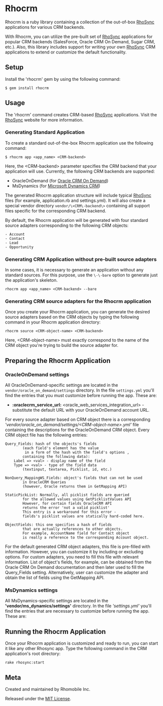Rhocrm
===

Rhocrm is a ruby library containing a collection of the out-of-box [RhoSync](http://rhomobile.com/products/rhosync) applications 
for various CRM backends.  

With Rhocrm, you can utilize the pre-built set of [RhoSync](http://rhomobile.com/products/rhosync/) applications 
for popular CRM backends (SalesForce, Oracle CRM On Demand, Sugar CRM, etc.). Also, this library includes support for writing your own [RhoSync](http://rhomobile.com/products/rhosync/)
CRM applications to extend or customize the default functionality.

## Setup
Install the 'rhocrm' gem by using the following command:

	$ gem install rhocrm


## Usage
The 'rhocrm' command creates CRM-based [RhoSync](http://rhomobile.com/products/rhosync/) applications.
Visit the [RhoSync](http://rhomobile.com/products/rhosync/) website for more information.

### Generating Standard Application

To create a standard out-of-the-box Rhocrm application use the following command:

	$ rhocrm app <app_name> <CRM-backend>

Here, the \<CRM\-backend\> parameter specifies the CRM backend that your application will use.
Currently, the following CRM backends are supported:

   - OracleOnDemand (for [Oracle CRM On Demand](http://crmondemand.oracle.com))
   - MsDynamics (for [Microsoft Dynamics CRM](http://www.microsoft.com/en-us/dynamics/default.aspx))

The generated Rhocrm application structure will include typical [RhoSync](http://rhomobile.com/products/rhosync/)
files (for example, application.rb and settings.yml). It will also create a special vendor directory `vendor/\<CRM\-backend\>`
containing all support files specific for the corresponding CRM backend.

By default, the Rhocrm application will be generated with four standard source adapters corresponding
to the following CRM objects:
	
	- Account
	- Contact
	- Lead
	- Opportunity


### Generating CRM Application without pre-built source adapters

In some cases, it is necessary to generate an application without any standard sources.
For this purpose, use the `\-\-bare` option to generate just the application's skeleton.

	rhocrm app <app_name> <CRM-backend> --bare
	
	
### Generating CRM source adapters for the Rhocrm application

Once you create your Rhocrm application, you can generate the desired source adapters
based on the CRM objects by typing the following command in your Rhocrm application directory:

	rhocrm source <CRM-object-name> <CRM-backend>
	
Here, \<CRM\-object\-name\> must exactly correspond to the name of the CRM object you're trying to
build the source adapter for.

## Preparing the Rhocrm Application

### OracleOnDemand settings
All OracleOnDemand-specific settings are located in the `vendor/oracle_on_demand/settings` directory.
In the file `settings.yml` you'll find the entries that you must customize before running the app.
These are:

- **:oraclecrm_service_url:** <oracle_web_services_integration_url> - substitute the default URL with your OracleOnDemand account URL.

For every source adapter based on CRM object there is a corresponding *'vendor/oracle_on_demand/settings/\<CRM\-object\-name\>.yml'*
file containing the descriptions for the OracleOnDemand CRM object.
Every CRM object file has the following entries:

	Query_Fields: hash of the objects's fields 
			(each field's element has the value 
			 in a form of the hash with the field's options , 
			containing the following data):
      	Label => <val> - display name of the field
      	Type => <val> - type of the field data 
			(textinput, textarea, Picklist, id, etc.)
			
	NonQuery_MappingWS_Fields: object's fields that can not be used
	 		in OracleCRM Queries 
			(however, Oracle returns them in GetMapping API)

	StaticPickList: Normally, all picklist fields are queried 
			for the allowed values using GetPicklistValues API
            However, for certain fields OracleCRM API 
			returns the error 'not a valid picklist'
            This entry is a workaround for this error - 
			fields's picklist values are statically hard-coded here.

	ObjectFields: this one specifies a hash of fields 
			that are actually references to other objects. 
         	For example, AccountName field for Contact object 
			is really a reference to the corresponding Account object.

For the default generated CRM object adapters, this file is pre-filled with information. However, you can customize it by including or excluding
options. For custom adapters, you need to fill this file with relevant information. List of object's fields, for example, can be obtained
from the Oracle CRM On Demand documentation and then later used to fill the Query_Fields setting. Alternatively, user can customize the adapter and obtain 
the list of fields using the GetMapping API.
 

### MsDynamics settings
All MsDynamics-specific settings are located in the **'vendor/ms_dynamics/settings'** directory.
In the file *'settings.yml'* you'll find the entries that are necessary to customize before running the app.
These are:


## Running the Rhocrm Application
Once your Rhocrm application is customized and ready to run, you can start it like any other Rhosync app.
Type the following command in the CRM application's root directory:

	rake rhosync:start
	

## Meta
Created and maintained by Rhomobile Inc.

Released under the [MIT License](http://www.opensource.org/licenses/mit-license.php).